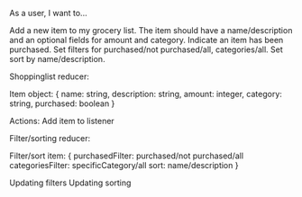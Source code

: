 As a user, I want to...

Add a new item to my grocery list. The item should have a name/description and an optional fields for amount and category.
Indicate an item has been purchased.
Set filters for purchased/not purchased/all, categories/all.
Set sort by name/description.

Shoppinglist reducer:

Item object:
{
  name: string,
  description: string,
  amount: integer,
  category: string,
  purchased: boolean
}

Actions:
Add item to listener

Filter/sorting reducer:

Filter/sort item:
{
  purchasedFilter: purchased/not purchased/all
  categoriesFilter: specificCategory/all
  sort: name/description
}

Updating filters
Updating sorting
